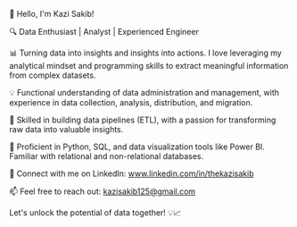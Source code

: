 👋 Hello, I'm Kazi Sakib!

🔍 Data Enthusiast | Analyst | Experienced Engineer

📊 Turning data into insights and insights into actions. I love leveraging my analytical mindset and programming skills to extract meaningful information from complex datasets.

💡 Functional understanding of data administration and management, with experience in data collection, analysis, distribution, and migration.

🚀 Skilled in building data pipelines (ETL), with a passion for transforming raw data into valuable insights.

💾 Proficient in Python, SQL, and data visualization tools like Power BI. Familiar with relational and non-relational databases.

🔗 Connect with me on LinkedIn: www.linkedin.com/in/thekazisakib

📫 Feel free to reach out: kazisakib125@gmail.com

Let's unlock the potential of data together! 💡📈
